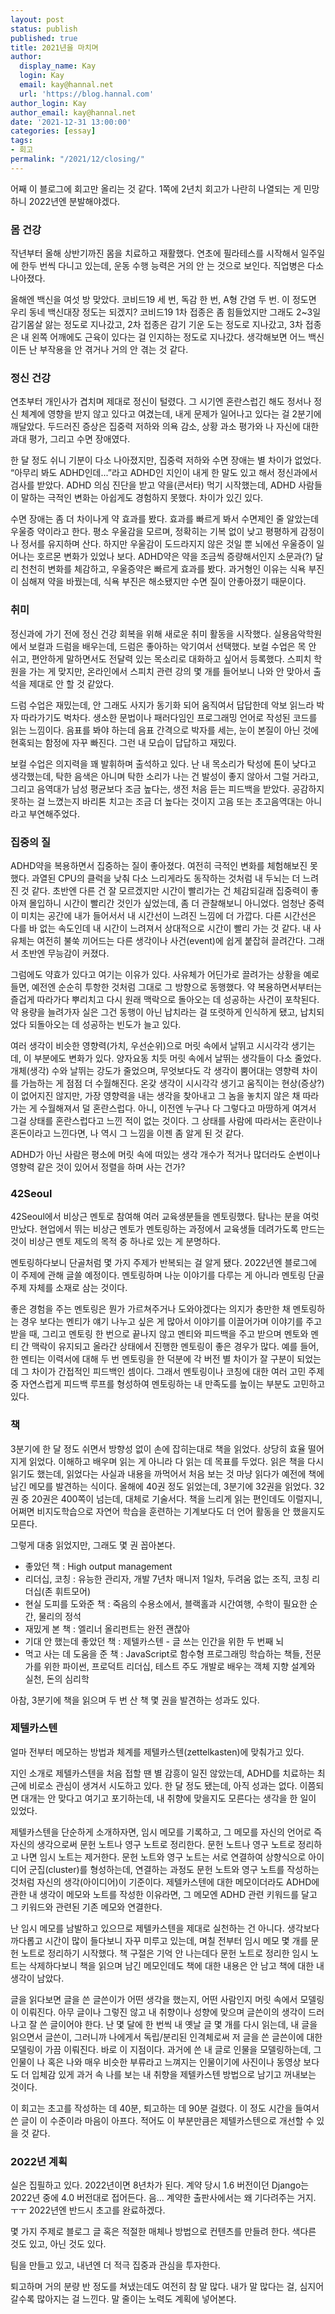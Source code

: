 ```yaml
---
layout: post
status: publish
published: true
title: 2021년을 마치며
author:
  display_name: Kay
  login: Kay
  email: kay@hannal.net
  url: 'https://blog.hannal.com'
author_login: Kay
author_email: kay@hannal.net
date: '2021-12-31 13:00:00'
categories: [essay]
tags:
- 회고
permalink: "/2021/12/closing/"
---
```


어째 이 블로그에 회고만 올리는 것 같다. 1쪽에 2년치 회고가 나란히 나열되는 게 민망하니 2022년엔 분발해야겠다.

### 몸 건강

작년부터 올해 상반기까진 몸을 치료하고 재활했다. 연초에 필라테스를 시작해서 일주일에 한두 번씩 다니고 있는데, 운동 수행 능력은 거의 안 는 것으로 보인다. 직업병은 다소 나아졌다.

올해엔 백신을 여섯 방 맞았다. 코비드19 세 번, 독감 한 번, A형 간염 두 번. 이 정도면 우리 동네 백신대장 정도는 되겠지? 코비드19 1차 접종은 좀 힘들었지만 그래도 2~3일 감기몸살 앓는 정도로 지나갔고, 2차 접종은 감기 기운 도는 정도로 지나갔고, 3차 접종은 내 왼쪽 어깨에도 근육이 있다는 걸 인지하는 정도로 지나갔다. 생각해보면 어느 백신이든 난 부작용을 안 겪거나 거의 안 겪는 것 같다.

### 정신 건강

연초부터 개인사가 겹치며  제대로 정신이 털렸다. 그 시기엔 혼란스럽긴 해도 정서나 정신 체계에 영향을 받지 않고 있다고 여겼는데, 내게 문제가 일어나고 있다는 걸 2분기에 깨달았다. 두드러진 증상은 집중력 저하와 의욕 감소, 상황 과소 평가와 나 자신에 대한 과대 평가, 그리고 수면 장애였다.

한 달 정도 쉬니 기분이 다소 나아졌지만, 집중력 저하와 수면 장애는 별 차이가 없었다. “아무리 봐도 ADHD인데...”라고 ADHD인 지인이 내게 한 말도 있고 해서 정신과에서 검사를 받았다. ADHD 의심 진단을 받고 약을(콘서타) 먹기 시작했는데, ADHD 사람들이 말하는 극적인 변화는 아쉽게도 경험하지 못했다. 차이가 있긴 있다.

수면 장애는 좀 더 차이나게 약 효과를 봤다. 효과를 빠르게 봐서 수면제인 줄 알았는데 우울증 약이라고 한다. 평소 우울감을 모르며, 정확히는 기복 없이 낮고 평평하게 감정이나 정서를 유지하며 산다. 하지만 우울감이 도드라지지 않은 것일 뿐 뇌에선 우울증이 일어나는 호르몬 변화가 있었나 보다. ADHD약은 약을 조금씩 증량해서인지 소문과(?) 달리 천천히 변화를 체감하고, 우울증약은 빠르게 효과를 봤다. 과거형인 이유는 식욕 부진이 심해져 약을 바꿨는데, 식욕 부진은 해소됐지만 수면 질이 안좋아졌기 때문이다.

### 취미

정신과에 가기 전에 정신 건강 회복을 위해 새로운 취미 활동을 시작했다. 실용음악학원에서 보컬과 드럼을 배우는데, 드럼은 좋아하는 악기여서 선택했다. 보컬 수업은 목 안 쉬고, 편안하게 말하면서도 전달력 있는 목소리로 대화하고 싶어서 등록했다. 스피치 학원을 가는 게 맞지만, 온라인에서 스피치 관련 강의 몇 개를 들어보니 나와 안 맞아서 출석을 제대로 안 할 것 같았다.

드럼 수업은 재밌는데, 안 그래도 사지가 동기화 되어 움직여서 답답한데 악보 읽느라 박자 따라가기도 벅차다. 생소한 문법이나 패러다임인 프로그래밍 언어로 작성된 코드를 읽는 느낌이다. 음표를 봐야 하는데 음표 간격으로 박자를 세는, 눈이 본질이 아닌 것에 현혹되는 함정에 자꾸 빠진다. 그런 내 모습이 답답하고 재밌다.

보컬 수업은 의지력을 꽤 발휘하며 출석하고 있다. 난 내 목소리가 탁성에 톤이 낮다고 생각했는데, 탁한 음색은 아니며 탁한 소리가 나는 건 발성이 좋지 않아서 그럴 거라고, 그리고 음역대가 남성 평균보다 조금 높다는, 생전 처음 듣는 피드백을 받았다. 공감하지 못하는 걸 느꼈는지 바리톤 치고는 조금 더 높다는 것이지 고음 또는 초고음역대는 아니라고 부연해주었다.

### 집중의 질

ADHD약을 복용하면서 집중하는 질이 좋아졌다. 여전히 극적인 변화를 체험해보진 못했다. 과열된 CPU의 클럭을 낮춰 다소 느리게라도 동작하는 것처럼 내 두뇌는 더 느려진 것 같다. 초반엔 다른 건 잘 모르겠지만 시간이 빨리가는 건 체감되길래 집중력이 좋아져 몰입하니 시간이 빨리간 것인가 싶었는데, 좀 더 관찰해보니 아니었다. 엄청난 중력이 미치는 공간에 내가 들어서서 내 시간선이 느려진 느낌에 더 가깝다. 다른 시간선은 다를 바 없는 속도인데 내 시간이 느려져서 상대적으로 시간이 빨리 가는 것 같다. 내 사유체는 여전히 불쑥 끼어드는 다른 생각이나 사건(event)에 쉽게 붙잡혀 끌려간다. 그래서 초반엔 무능감이 커졌다.

그럼에도 약효가 있다고 여기는 이유가 있다. 사유체가 어딘가로 끌려가는 상황을 예로 들면, 예전엔 순순히 투항한 것처럼 그대로 그 방향으로 동행했다. 약 복용하면서부터는 즐겁게 따라가다 뿌리치고 다시 원래 맥락으로 돌아오는 데 성공하는 사건이 포착된다. 약 용량을 늘려가자 실은 그건 동행이 아닌 납치라는 걸 또렷하게 인식하게 됐고, 납치되었다 되돌아오는 데 성공하는 빈도가 늘고 있다.

여러 생각이 비슷한 영향력(가치, 우선순위)으로 머릿 속에서 날뛰고 시시각각 생기는데, 이 부분에도 변화가 있다. 양자요동 치듯 머릿 속에서 날뛰는 생각들이 다소 줄었다. 개체(생각) 수와 날뛰는 강도가 줄었으며, 무엇보다도 각 생각이 뿜어대는 영향력 차이를 가늠하는 게 점점 더 수월해진다. 온갖 생각이 시시각각 생기고 움직이는 현상(증상?)이 없어지진 않지만, 가장 영향력을 내는 생각을 찾아내고 그 놈을 놓치지 않은 채 따라가는 게 수월해져서 덜 혼란스럽다. 아니, 이전엔 누구나 다 그렇다고 마땅하게 여겨서 그걸 상태를 혼란스럽다고 느낀 적이 없는 것이다. 그 상태를 사람에 따라서는 혼란이나 혼돈이라고 느낀다면, 나 역시 그 느낌을 이젠 좀 알게 된 것 같다.

ADHD가 아닌 사람은 평소에 머릿 속에 떠있는 생각 개수가 적거나 많더라도 순번이나 영향력 같은 것이 있어서 정렬을 하며 사는 건가?

### 42Seoul 

42Seoul에서 비상근 멘토로 참여해 여러 교육생분들을 멘토링했다. 탐나는 분을 여럿 만났다. 현업에서 뛰는 비상근 멘토가 멘토링하는 과정에서 교육생들 데려가도록 만드는 것이 비상근 멘토 제도의 목적 중 하나로 있는 게 분명하다.

멘토링하다보니 단골처럼 몇 가지 주제가 반복되는 걸 알게 됐다. 2022년엔 블로그에 이 주제에 관해 글쓸 예정이다. 멘토링하며 나눈 이야기를 다루는 게 아니라 멘토링 단골주제 자체를 소재로 삼는 것이다.

좋은 경험을 주는 멘토링은 뭔가 가르쳐주거나 도와야겠다는 의지가 충만한 채 멘토링하는 경우 보다는 멘티가 얘기 나누고 싶은 게 많아서 이야기를 이끌어가며 이야기를 주고 받을 때, 그리고 멘토링 한 번으로 끝나지 않고 멘티와 피드백을 주고 받으며 멘토와 멘티 간 맥락이 유지되고 올라간 상태에서 진행한 멘토링이 좋은 경우가 많다.  예를 들어, 한 멘티는 이력서에 대해 두 번 멘토링을 한 덕분에 각 버전 별 차이가 잘 구분이 되었는데 그 차이가 간접적인 피드백인 셈이다. 그래서 멘토링이나 코칭에 대한 여러 고민 주제 중 자연스럽게 피드백 루프를 형성하여 멘토링하는 내 만족도를 높이는 부분도 고민하고 있다.

### 책

3분기에 한 달 정도 쉬면서 방향성 없이 손에 잡히는대로 책을 읽었다. 상당히 효율 떨어지게 읽었다. 이해하고 배우며 읽는 게 아니라 다 읽는 데 목표를 두었다. 읽은 책을 다시 읽기도 했는데, 읽었다는 사실과 내용을 까먹어서 처음 보는 것 마냥 읽다가 예전에 책에 남긴 메모를 발견하는 식이다. 올해에 40권 정도 읽었는데, 3분기에 32권을 읽었다. 32권 중 20권은 400쪽이 넘는데, 대체로 기술서다. 책을 느리게 읽는 편인데도 이럴지니, 어쩌면 비지도학습으로 자연어 학습을 훈련하는 기계보다도 더 언어 활동을 안 했을지도 모른다.

그렇게 대충 읽었지만, 그래도 몇 권 꼽아본다. 

- 좋았던 책 : High output management
- 리더십, 코칭 : 유능한 관리자, 개발 7년차 매니저 1일차, 두려움 없는 조직, 코칭 리더십(존 휘트모어)
- 현실 도피를 도와준 책 : 죽음의 수용소에서, 블랙홀과 시간여행, 수학이 필요한 순간, 물리의 정석
- 재밌게 본 책 : 엘리너 올리펀트는 완전 괜찮아
- 기대 안 했는데 좋았던 책 : 제텔카스텐 - 글 쓰는 인간을 위한 두 번째 뇌
- 먹고 사는 데 도움을 준 책 : JavaScript로 함수형 프로그래밍 학습하는 책들, 전문가를 위한 파이썬, 프로덕트 리더십, 테스트 주도 개발로 배우는 객체 지향 설계와 실천, 돈의 심리학

아참, 3분기에 책을 읽으며 두 번 산 책 몇 권을 발견하는 성과도 있다.

### 제텔카스텐

얼마 전부터 메모하는 방법과 체계를 제텔카스텐(zettelkasten)에 맞춰가고 있다.

지인 소개로 제텔카스텐을 처음 접할 땐 별 감흥이 일진 않았는데,  ADHD를 치료하는 최근에 비로소 관심이 생겨서 시도하고 있다. 한 달 정도 됐는데, 아직 성과는 없다. 이쯤되면 대개는 안 맞다고 여기고 포기하는데, 내 취향에 맞을지도 모른다는 생각을 한 일이 있었다.

제텔카스텐을 단순하게 소개하자면, 임시 메모를 기록하고, 그 메모를 자신의 언어로 즉 자신의 생각으로써 문헌 노트나 영구 노트로 정리한다. 문헌 노트나 영구 노트로 정리하고 나면 임시 노트는 제거한다. 문헌 노트와 영구 노트는 서로 연결하여 상향식으로 아이디어 군집(cluster)를 형성하는데, 연결하는 과정도 문헌 노트와 영구 노트를 작성하는 것처럼 자신의 생각(아이디어)이 기준이다. 제텔카스텐에 대한 메모이더라도 ADHD에 관한 내 생각이 메모와 노트를 작성한 이유라면, 그 메모엔 ADHD 관련 키워드를 달고 그 키워드와 관련된 기존 메모와 연결한다.

난 임시 메모를 남발하고 있으므로 제텔카스텐을 제대로 실천하는 건 아니다. 생각보다 까다롭고 시간이 많이 들다보니 자꾸 미루고 있는데, 며칠 전부터 임시 메모 몇 개를 문헌 노트로 정리하기 시작했다. 책 구절은 기억 안 나는데다 문헌 노트로 정리한 임시 노트는 삭제하다보니 책을 읽으며 남긴 메모인데도 책에 대한 내용은 안 남고 책에 대한 내 생각이 남았다. 

글을 읽다보면 글을 쓴 글쓴이가 어떤 생각을 했는지, 어떤 사람인지 머릿 속에서 모델링이 이뤄진다. 아무 글이나 그렇진 않고 내 취향이나 성향에 맞으며 글쓴이의 생각이 드러나고 잘 쓴 글이어야 한다. 난 몇 달에 한 번씩 내 옛날 글 몇 개를 다시 읽는데, 내 글을 읽으면서 글쓴이, 그러니까 나에게서 독립/분리된 인격체로써 저 글을 쓴 글쓴이에 대한 모델링이 가끔 이뤄진다. 바로 이 지점이다. 과거에 쓴 내 글로 인물을 모델링하는데, 그 인물이 나 혹은 나와 매우 비슷한 부류라고 느껴지는 인물이기에 사진이나 동영상 보다도 더 입체감 있게 과거 속 나를 보는 내 취향을 제텔카스텐 방법으로 남기고 꺼내보는 것이다.

이 회고는 초고를 작성하는 데 40분, 퇴고하는 데 90분 걸렸다. 이 정도 시간을 들여서 쓴 글이 이 수준이라 마음이 아프다. 적어도 이 부분만큼은 제텔카스텐으로 개선할 수 있을 것 같다.

### 2022년 계획

실은 집필하고 있다. 2022년이면 8년차가 된다. 계약 당시 1.6 버전이던 Django는 2022년 중에 4.0 버전대로 접어든다. 음... 계약한 출판사에서는 왜 기다려주는 거지. ㅜㅜ 2022년엔 반드시 초고를 완료하겠다.

몇 가지 주제로 블로그 글 혹은 적절한 매체나 방법으로 컨텐츠를 만들려 한다. 색다른 것도 있고, 아닌 것도 있다.

팀을 만들고 있고, 내년엔 더 적극 집중과 관심을 투자한다.

퇴고하며 거의 분량 반 정도를 쳐냈는데도 여전히 참 말 많다. 내가 말 많다는 걸, 심지어 갈수록 많아지는 걸 느낀다. 말 줄이는 노력도 계획에 넣어본다.

